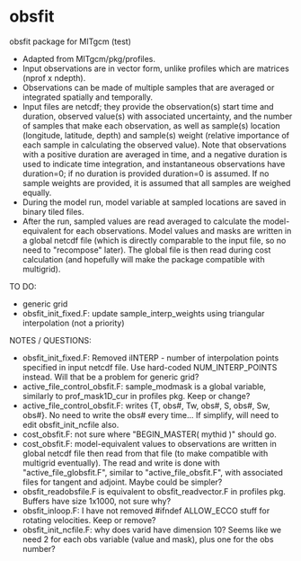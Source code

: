 # obsfit
obsfit package for MITgcm (test)

- Adapted from MITgcm/pkg/profiles.
- Input observations are in vector form, unlike profiles which are matrices (nprof x ndepth).
- Observations can be made of multiple samples that are averaged or integrated spatially and temporally.
- Input files are netcdf; they provide the observation(s) start time and duration, observed value(s) with associated uncertainty, and the number of samples that make each observation, as well as sample(s) location (longitude, latitude, depth) and sample(s) weight (relative importance of each sample in calculating the observed value). Note that observations with a positive duration are averaged in time, and a negative duration is used to indicate time integration, and instantaneous observations have duration=0; if no duration is provided duration=0 is assumed. If no sample weights are provided, it is assumed that all samples are weighed equally.  
- During the model run, model variable at sampled locations are saved in binary tiled files.
- After the run, sampled values are read averaged to calculate the model-equivalent for each observations. Model values and masks are written in a global netcdf file (which is directly comparable to the input file, so no need to "recompose" later). The global file is then read during cost calculation (and hopefully will make the package compatible with multigrid).


TO DO:
- generic grid
- obsfit_init_fixed.F: update sample_interp_weights using triangular interpolation (not a priority)


NOTES / QUESTIONS:
- obsfit_init_fixed.F: Removed iINTERP - number of interpolation points specified in input netcdf file. Use hard-coded NUM_INTERP_POINTS instead. Will that be a problem for generic grid?
- active_file_control_obsfit.F: sample_modmask is a global variable, similarly to prof_mask1D_cur in profiles pkg. Keep or change?
- active_file_control_obsfit.F: writes {T, obs#, Tw, obs#, S, obs#, Sw, obs#}. No need to write the obs# every time... If simplify, will need to edit obsfit_init_ncfile also.
- cost_obsfit.F: not sure where "BEGIN_MASTER( mythid )" should go.
- cost_obsfit.F: model-equivalent values to observations are written in global netcdf file then read from that file (to make compatible with multigrid eventually). The read and write is done with "active_file_globsfit.F", similar to "active_file_obsfit.F", with associated files for tangent and adjoint. Maybe could be simpler?
- obsfit_readobsfile.F is equivalent to obsfit_readvector.F in profiles pkg. Buffers have size 1x1000, not sure why? 
- obsfit_inloop.F: I have not removed #ifndef ALLOW_ECCO stuff for rotating velocities. Keep or remove?
- obsfit_init_ncfile.F: why does varid have dimension 10? Seems like we need 2 for each obs variable (value and mask), plus one for the obs number?
